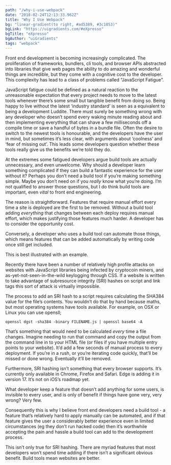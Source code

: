 ```yaml
---
path: "/why-i-use-webpack"
date: "2018-02-24T12:13:33.962Z"
title: "Why I Use Webpack"
bg: "linear-gradient(to right, #ad5389, #3c1053)"
bgLink: "https://uigradients.com/#eXpresso"
bgTitle: "eXpresso"
bgAuthor: "uiGradients"
tags: "webpack"
---
```


Front end development is becoming increasingly complicated. The proliferation of frameworks, bundlers, cli tools, and browser APIs abstracted into libraries that give web pages the ability to do amazing and wonderful things are incredible, but they come with a cognitive cost to the developer. This complexity has lead to a class of problems called “JavaScript Fatigue”.

JavaScript fatigue could be defined as a natural reaction to the unreasonable expectation that every project needs to move to the latest tools whenever there’s some small but tangible benefit from doing so. Being happy to live without the latest ‘industry standard’ is seen as a equivalent to being a development Luddite. There must surely be something wrong with any developer who doesn’t spend every waking minute reading about and then implementing everything that can shave a few milliseconds off a compile time or save a handful of bytes in a bundle file. Often the desire to switch to the newest tools is honourable, and the developers have the user in mind, but sometimes it’s less clear, with arguments about ‘coolness’ and ‘fear of missing out’. This leads some developers question whether these tools really give us the benefits we’re told they do.

At the extremes some fatigued developers argue build tools are actually unnecessary, and even unwelcome. Why should a developer learn something complicated if they can build a fantastic experience for the user without it? Perhaps you don’t need a build tool if you’re making something simple. Maybe you don’t need on if you *really* know what you’re doing. I’m not qualified to answer those questions, but I do think build tools are important, even *vital* to front end engineering.

The reason is straightforward. Features that require manual effort every time a site is deployed are the first to be removed. Without a build tool adding *everything* that changes between each deploy requires manual effort, which makes justifying those features much harder. A developer has to consider the opportunity cost.

Conversely, a developer who uses a build tool can automate those things, which means features that can be added automatically by writing code once still get included.

This is best illustrated with an example.

Recently there have been a number of relatively high profile attacks on websites with JavaScript libraries being infected by cryptocoin miners, and as-yet-not-seen-in-the-wild keylogging through CSS. If a website is written to take advantage of subresource integrity (SRI) hashes on script and link tags this sort of attack is virtually impossible.

The process to add an SRI hash to a script requires calculating the SHA384 value for the file’s contents. You wouldn’t do that by hand because maths, but most operating systems have tools available. For example, on OSX or Linux you can use opensll;

`openssl dgst -sha384 -binary FILENAME.js | openssl base64 -A`

That’s something that would need to be calculated *every* time a file changes. Imagine needing to run that command and copy the output from the command line in to your HTML file (or files if you have multiple entry points to your website). It’d add a few seconds of manual process to every deployment. If you’re in a rush, or you’re iterating code quickly, that’ll be missed or done wrong. Eventually it’ll be removed.

Furthermore, SRI hashing isn’t something that every browser supports. It’s currently only available in Chrome, Firefox and Safari. Edge is adding it in version 17. It’s not on iOS’s roadmap yet.

What developer keep a feature that doesn’t add anything for some users, is invisible to every user, and is only of benefit if things have gone very, very wrong? Very few.

Consequently this is why I believe front end developers need a build tool - a feature that’s relatively hard to apply manually can be automated, and if that feature gives the user a considerably better experience even in limited circumstances (eg they don’t run hacked code) then it’s worthwhile accepting the pain and hassle a build tool can add to the development process.

This isn’t only true for SRI hashing. There are myriad features that most developers won’t spend time adding if there isn’t a significant obvious benefit. Build tools mean websites are better.
